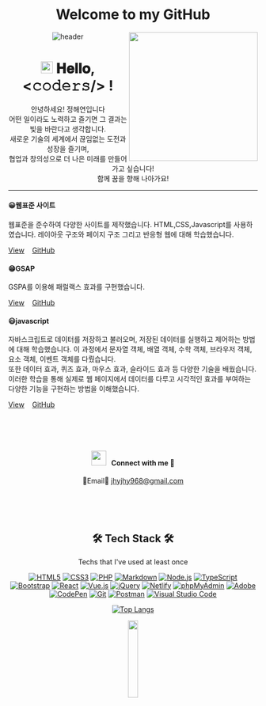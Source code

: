 <h1 align="center">
  Welcome to my GitHub
</h1>
<img align='right' src='https://media.giphy.com/media/bcKmIWkUMCjVm/giphy.gif' width='260'>

<div align="center">
  
![header](https://capsule-render.vercel.app/api?type=waving&color=gradient&height=250&section=header&text=hey,i'm_haeyeon&fontSize=90)
</div>
<h1 align="center">
  <a target="_blank">
    <img src="https://github.com/JayantGoel001/JayantGoel001/blob/master/GIF/Earth.gif" width="24px" style="max-width:100%;">
  </a>
  𝐇𝐞𝐥𝐥𝐨, &lt;𝚌𝚘𝚍𝚎𝚛𝚜/&gt; !
</h1>
<div align="center">
안녕하세요! 정해연입니다<br>
어떤 일이라도 노력하고 즐기면 그 결과는 빛을 바란다고 생각합니다.<br>
새로운 기술의 세계에서 끊임없는 도전과 성장을 즐기며,<br>
협업과 창의성으로 더 나은 미래를 만들어가고 싶습니다!<br>
함께 꿈을 향해 나아가요!
</div>

---
<h4>😀웹표준 사이트</h4>
웹표준을 준수하여 다양한 사이트를 제작했습니다. HTML,CSS,Javascript를 사용하였습니다. 레이아웃 구조와 페이지 구조 그리고 반응형 웹에 대해 학습했습니다.

[View](https://jeong202.github.io/web-standard/)&nbsp;&nbsp;&nbsp;&nbsp;[GitHub](https://github.com/jeong202/web-standard)
<br>
<h4>😁GSAP</h4>
GSPA를 이용해 패럴랙스 효과를 구현했습니다.

[View](http://jhyjhy968.dothome.co.kr/javascript/gsap/gsap01.html)&nbsp;&nbsp;&nbsp;&nbsp;[GitHub](https://github.com/jeong202/gsap)
<br>
<h4>😃javascript</h4>
자바스크립트로 데이터를 저장하고 불러오며, 저장된 데이터를 실행하고 제어하는 방법에 대해 학습했습니다. 이 과정에서 문자열 객체, 배열 객체, 수학 객체, 브라우저 객체, 요소 객체, 이벤트 객체를 다뤘습니다.<br>
또한 데이터 효과, 퀴즈 효과, 마우스 효과, 슬라이드 효과 등 다양한 기술을 배웠습니다. 이러한 학습을 통해 실제로 웹 페이지에서 데이터를 다루고 시각적인 효과를 부여하는 다양한 기능을 구현하는 방법을 이해했습니다.<br>

[View](http://jhyjhy968.dothome.co.kr/javascript/gsap/gsap01.html)&nbsp;&nbsp;&nbsp;&nbsp;[GitHub](https://github.com/jeong202/js)
<br>


<br/>
<br/>
<br/>
<div align="center">

</div>
<h4 align="center" > <img src="https://media.giphy.com/media/iY8CRBdQXODJSCERIr/giphy.gif" width="30" height="30" style="margin-right: 10px;">Connect with me 🤝 </h4>   
<div align="center">
  
📧Email📧
jhyjhy968@gmail.com
</div>
<br/>
<br/>
<br/>


<h2 align="center">🛠 Tech Stack 🛠</h2>
<p align="center">Techs that I've used at least once</p>
 <p align="center">
  <a href="#"><img alt="HTML5" src="https://img.shields.io/badge/HTML5-E34F26?logo=HTML5&logoColor=white"></a>
  <a href="#"><img alt="CSS3" src="https://img.shields.io/badge/CSS3-1572B6?logo=CSS3&logoColor=white"></a>
  <a href="#"><img alt="PHP" src="https://img.shields.io/badge/PHP-777BB4?logo=PHP&logoColor=white"></a>
  <a href="#"><img alt="Markdown" src="https://img.shields.io/badge/Markdown-000?logo=Markdown&logoColor=white"></a>
  <a href="#"><img alt="Node.js" src="https://img.shields.io/badge/Node.js-339933?logo=Node.js&logoColor=white"></a>
  <a href="#"><img alt="TypeScript" src="https://img.shields.io/badge/TypeScript-3178C6?logo=TypeScript&logoColor=white"></a>
  <a href="#"><img alt="Bootstrap" src="https://img.shields.io/badge/Bootstrap-7952B3?logo=Bootstrap&logoColor=white"></a>
  <a href="#"><img alt="React" src="https://img.shields.io/badge/React-61DAFB?logo=React&logoColor=white"></a>
  <a href="#"><img alt="Vue.js" src="https://img.shields.io/badge/Vue.js-4FC08D?logo=Vue.js&logoColor=white"></a>
  <a href="#"><img alt="jQuery" src="https://img.shields.io/badge/jQuery-0769AD?logo=jQuery&logoColor=white"></a>
  <a href="#"><img alt="Netlify" src="https://img.shields.io/badge/Netlify-00C7B7?logo=Netlify&logoColor=white"></a>
  <a href="#"><img alt="phpMyAdmin" src="https://img.shields.io/badge/phpMyAdmin-6C78AF?logo=phpMyAdmin&logoColor=white"></a>
  <a href="#"><img alt="Adobe" src="https://img.shields.io/badge/Adobe-FF0000?logo=Adobe&logoColor=white"></a>
  <a href="#"><img alt="CodePen" src="https://img.shields.io/badge/CodePen-000?logo=CodePen&logoColor=white"></a>
  <a href="#"><img alt="Git" src="https://img.shields.io/badge/Git-F05032?logo=Git&logoColor=white"></a>
  <a href="#"><img alt="Postman" src="https://img.shields.io/badge/Postman-FF6C37?logo=Postman&logoColor=white"></a>
  <a href="#"><img alt="Visual Studio Code" src="https://img.shields.io/badge/Visual Studio Code-007ACC?logo=Visual Studio Code&logoColor=white"></a>
  </p>







  








<div align="center">
  
  [![Top Langs](https://github-readme-stats.vercel.app/api/top-langs/?username=jeong202&layout=compact)](https://github.com/anuraghazra/github-readme-stats)
</div>
<div align="center">
  
 <img src="https://media.giphy.com/media/jpVnC65DmYeyRL4LHS/giphy.gif" width="20%">
</div>






